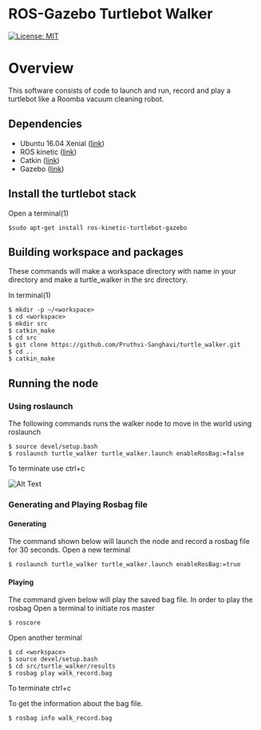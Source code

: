 # ROS-Gazebo Turtlebot Walker
[![License: MIT](https://img.shields.io/badge/License-MIT-yellow.svg)](https://opensource.org/licenses/MIT)

# Overview
This software consists of code to launch and run, record and play a turtlebot like a Roomba vacuum cleaning robot.

## Dependencies			
 - Ubuntu 16.04 Xenial ([link](http://releases.ubuntu.com/16.04/))
 - ROS kinetic ([link](http://wiki.ros.org/kinetic))
 - Catkin ([link](http://wiki.ros.org/catkin))  
 - Gazebo ([link](http://gazebosim.org/))

## Install the turtlebot stack
Open a terminal(1)
```
$sudo apt-get install ros-kinetic-turtlebot-gazebo 
```

## Building workspace and packages
These commands will make a workspace directory with name <workspace> in your <home> directory and make a turtle_walker in the src directory.

In terminal(1)
```
$ mkdir -p ~/<workspace>
$ cd <workspace>
$ mkdir src
$ catkin_make
$ cd src
$ git clone https://github.com/Pruthvi-Sanghavi/turtle_walker.git
$ cd ..
$ catkin_make
```

## Running the node

### Using roslaunch
The following commands runs the walker node to move in the world using roslaunch

```
$ source devel/setup.bash
$ roslaunch turtle_walker turtle_walker.launch enableRosBag:=false 
```
To terminate use ctrl+c

![Alt Text](https://github.com/Pruthvi-Sanghavi/turtle_walker/blob/master/results/turtle_walker.gif)
### Generating and Playing Rosbag file

#### Generating
The command shown below will launch the node and record a rosbag file for 30 seconds.
Open a new terminal
```
$ roslaunch turtle_walker turtle_walker.launch enableRosBag:=true
```
#### Playing 
The command given below will play the saved bag file.
In order to play the rosbag
Open a terminal to initiate ros master
```
$ roscore
```
Open another terminal
```
$ cd <workspace>
$ source devel/setup.bash
$ cd src/turtle_walker/results
$ rosbag play walk_record.bag
```
To terminate ctrl+c

To get the information about the bag file.
```
$ rosbag info walk_record.bag
```



